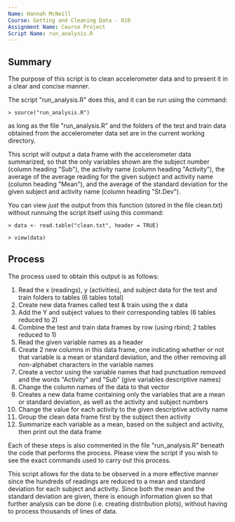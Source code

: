 ```yaml
---
Name: Hannah McNeill
Course: Getting and Cleaning Data - 010
Assignment Name: Course Project
Script Name: run_analysis.R
---
```

## Summary

The purpose of this script is to clean accelerometer data and to present it in a clear and concise manner.

The script "run_analysis.R" does this, and it can be run using the command:

 `> source("run_analysis.R")`
 
as long as the file "run_analysis.R" and the folders of the test and train data obtained from the accelerometer data set are in the current working directory.
 
This script will output a data frame with the accelerometer data summarized, so that the only variables shown are the subject number (column heading "Sub"), the activity name (column heading "Activity"), the average of the average reading for the given subject and activity name (column heading "Mean"), and the average of the standard deviation for the given subject and activity name (column heading "St.Dev"). 

You can view *just* the output from this function (stored in the file clean.txt) without runnuing the script itself using this command:

`> data <- read.table("clean.txt", header = TRUE)`

`> view(data)`

## Process

The process used to obtain this output is as follows: 

1. Read the x (readings), y (activities), and subject data for the test and train folders to tables (6 tables total)
2. Create new data frames called test & train using the x data 
3. Add the Y and subject values to their corresponding tables (6 tables reduced to 2)
4. Combine the test and train data frames by row (using rbind; 2 tables reduced to 1) 
5. Read the given variable names as a header
6. Create 2 new columns in this data frame, one indicating whether or not that variable is a mean or standard deviation, and the other removing all non-alphabet characters in the variable names
7. Create a vector using the variable names that had punctuation removed and the words "Activity" and "Sub" (give variables descriptive names)
8. Change the column names of the data to that vector
9. Creates a new data frame containing only the variables that are a mean or standard deviation, as well as the activity and subject numbers
10. Change the value for each activity to the given descriptive activity name
11. Group the clean data frame first by the subject then activity
12. Summarize each variable as a mean, based on the subject and activity, then print out the data frame

Each of these steps is also commented in the file "run_analysis.R" beneath the code that performs the process.  Please view the script if you wish to see the exact commands used to carry out this process. 

This script allows for the data to be observed in a more effective manner since the hundreds of readings are reduced to a mean and standard deviation for each subject and activity.  Since both the mean and the standard deviation are given, there is enough information given so that further analysis can be done (i.e. creating distribution plots), without having to process thousands of lines of data.
